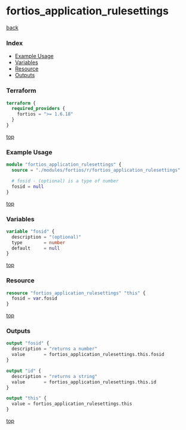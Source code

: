 # fortios_application_rulesettings

[back](../fortios.md)

### Index

- [Example Usage](#example-usage)
- [Variables](#variables)
- [Resource](#resource)
- [Outputs](#outputs)

### Terraform

```terraform
terraform {
  required_providers {
    fortios = ">= 1.6.18"
  }
}
```

[top](#index)

### Example Usage

```terraform
module "fortios_application_rulesettings" {
  source = "./modules/fortios/r/fortios_application_rulesettings"

  # fosid - (optional) is a type of number
  fosid = null
}
```

[top](#index)

### Variables

```terraform
variable "fosid" {
  description = "(optional)"
  type        = number
  default     = null
}
```

[top](#index)

### Resource

```terraform
resource "fortios_application_rulesettings" "this" {
  fosid = var.fosid
}
```

[top](#index)

### Outputs

```terraform
output "fosid" {
  description = "returns a number"
  value       = fortios_application_rulesettings.this.fosid
}

output "id" {
  description = "returns a string"
  value       = fortios_application_rulesettings.this.id
}

output "this" {
  value = fortios_application_rulesettings.this
}
```

[top](#index)